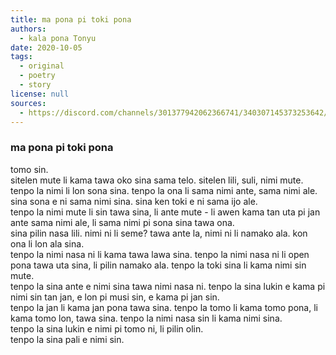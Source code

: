 ```yaml
---
title: ma pona pi toki pona
authors:
  - kala pona Tonyu
date: 2020-10-05
tags:
  - original
  - poetry
  - story
license: null
sources:
  - https://discord.com/channels/301377942062366741/340307145373253642/762572218173095946
---
```


<!-- i was studying for literature and since the current topic i'm learning in school is singlit i thought hey what if we had ma pona lit and then i was in such a poetry vibe i zoomed out something real quick >.> -->

### ma pona pi toki pona

tomo sin.  \
sitelen mute li kama tawa oko sina sama telo. sitelen lili, suli, nimi mute.  \
tenpo la nimi li lon sona sina. tenpo la ona li sama nimi ante, sama nimi ale. sina sona e ni sama nimi sina. sina ken toki e ni sama ijo ale.  \
tenpo la nimi mute li sin tawa sina, li ante mute - li awen kama tan uta pi jan ante sama nimi ale, li sama nimi pi sona sina tawa ona.  \
sina pilin nasa lili. nimi ni li seme? tawa ante la, nimi ni li namako ala. kon ona li lon ala sina.  \
tenpo la nimi nasa ni li kama tawa lawa sina. tenpo la nimi nasa ni li open pona tawa uta sina, li pilin namako ala. tenpo la toki sina li kama nimi sin mute.  \
tenpo la sina ante e nimi sina tawa nimi nasa ni. tenpo la sina lukin e kama pi nimi sin tan jan, e lon pi musi sin, e kama pi jan sin.  \
tenpo la jan li kama jan pona tawa sina. tenpo la tomo li kama tomo pona, li kama tomo lon, tawa sina. tenpo la nimi nasa sin li kama nimi sina.  \
tenpo la sina lukin e nimi pi tomo ni, li pilin olin.  \
tenpo la sina pali e nimi sin.

<!-- *ma pona lit, ie, literature which is like talking about ma pona/ma pona culture etc -->
